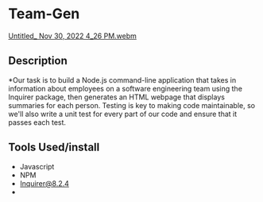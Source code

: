 # Team-Gen
[Untitled_ Nov 30, 2022 4_26 PM.webm](https://user-images.githubusercontent.com/109389786/204945324-cc131907-6082-4d15-892a-7bc36f1417e4.webm)


## Description

*Our task is to build a Node.js command-line application that takes in information about employees on a software engineering team using the Inquirer package, then generates an HTML webpage that displays summaries for each person. Testing is key to making code maintainable, so we'll also write a unit test for every part of our code and ensure that it passes each test.


## Tools Used/install
* Javascript
* NPM
* Inquirer@8.2.4
* 
